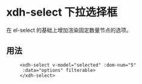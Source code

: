# xdh-select 下拉选择框

在 el-select 的基础上增加渲染固定数量节点的选项。

## 用法

```
     <xdh-select v-model="selected" :dom-num="5"
      :data="options" filterable>
     </xdh-select>
```